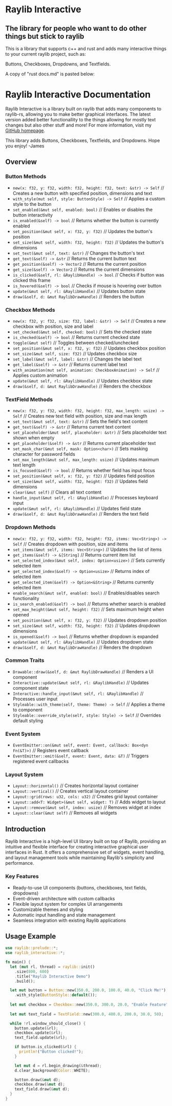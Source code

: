 # Raylib Interactive
## The library for people who want to do other things but stick to raylib

This is a library that supports c++ and rust and adds many interactive things to your current raylib project, such as:

Buttons,
Checkboxes,
Dropdowns, and
Textfields.

A copy of "rust docs.md" is pasted below:

# Raylib Interactive Documentation

Raylib Interactive is a library built on raylib that adds many components to raylib-rs,
allowing you to make better graphical interfaces. The latest version added better
functionallity to the things allowing for mostly text changes but also other stuff and
more! For more information, visit my [GitHub homepage](https://github.com/OrtheSnowJames/rayinteract).

This library adds Buttons, Checkboxes, Textfields, and Dropdowns.
Hope you enjoy! -James

## Overview
### Button Methods
- `new(x: f32, y: f32, width: f32, height: f32, text: &str) -> Self` // Creates a new button with specified position, dimensions and text
- `with_style(mut self, style: ButtonStyle) -> Self` // Applies a custom style to the button
- `set_enabled(&mut self, enabled: bool)` // Enables or disables the button interactivity
- `is_enabled(&self) -> bool` // Returns whether the button is currently enabled
- `set_position(&mut self, x: f32, y: f32)` // Updates the button's position
- `set_size(&mut self, width: f32, height: f32)` // Updates the button's dimensions
- `set_text(&mut self, text: &str)` // Changes the button's text
- `get_text(&self) -> &str` // Returns the current button text
- `get_position(&self) -> Vector2` // Returns the current position
- `get_size(&self) -> Vector2` // Returns the current dimensions
- `is_clicked(&self, rl: &RaylibHandle) -> bool` // Checks if button was clicked this frame
- `is_hovered(&self) -> bool` // Checks if mouse is hovering over button
- `update(&mut self, rl: &RaylibHandle)` // Updates button state
- `draw(&self, d: &mut RaylibDrawHandle)` // Renders the button

### Checkbox Methods
- `new(x: f32, y: f32, size: f32, label: &str) -> Self` // Creates a new checkbox with position, size and label
- `set_checked(&mut self, checked: bool)` // Sets the checked state
- `is_checked(&self) -> bool` // Returns current checked state
- `toggle(&mut self)` // Toggles between checked/unchecked
- `set_position(&mut self, x: f32, y: f32)` // Updates checkbox position
- `set_size(&mut self, size: f32)` // Updates checkbox size
- `set_label(&mut self, label: &str)` // Changes the label text
- `get_label(&self) -> &str` // Returns current label text
- `with_animation(mut self, animation: CheckboxAnimation) -> Self` // Applies custom animation
- `update(&mut self, rl: &RaylibHandle)` // Updates checkbox state
- `draw(&self, d: &mut RaylibDrawHandle)` // Renders the checkbox

### TextField Methods
- `new(x: f32, y: f32, width: f32, height: f32, max_length: usize) -> Self` // Creates new text field with position, size and max length
- `set_text(&mut self, text: &str)` // Sets the field's text content
- `get_text(&self) -> &str` // Returns current text content
- `set_placeholder(&mut self, placeholder: &str)` // Sets placeholder text shown when empty
- `get_placeholder(&self) -> &str` // Returns current placeholder text
- `set_mask_char(&mut self, mask: Option<char>)` // Sets masking character for password fields
- `set_max_length(&mut self, max_length: usize)` // Updates maximum text length
- `is_focused(&self) -> bool` // Returns whether field has input focus
- `set_position(&mut self, x: f32, y: f32)` // Updates field position
- `set_size(&mut self, width: f32, height: f32)` // Updates field dimensions
- `clear(&mut self)` // Clears all text content
- `handle_input(&mut self, rl: &RaylibHandle)` // Processes keyboard input
- `update(&mut self, rl: &RaylibHandle)` // Updates field state
- `draw(&self, d: &mut RaylibDrawHandle)` // Renders the text field

### Dropdown Methods
- `new(x: f32, y: f32, width: f32, height: f32, items: Vec<String>) -> Self` // Creates dropdown with position, size and items
- `set_items(&mut self, items: Vec<String>)` // Updates the list of items
- `get_items(&self) -> &[String]` // Returns current item list
- `set_selected_index(&mut self, index: Option<usize>)` // Sets currently selected item
- `get_selected_index(&self) -> Option<usize>` // Returns index of selected item
- `get_selected_item(&self) -> Option<&String>` // Returns currently selected item
- `enable_search(&mut self, enabled: bool)` // Enables/disables search functionality
- `is_search_enabled(&self) -> bool` // Returns whether search is enabled
- `set_max_height(&mut self, height: f32)` // Sets maximum height when opened
- `set_position(&mut self, x: f32, y: f32)` // Updates dropdown position
- `set_size(&mut self, width: f32, height: f32)` // Updates dropdown dimensions
- `is_opened(&self) -> bool` // Returns whether dropdown is expanded
- `update(&mut self, rl: &RaylibHandle)` // Updates dropdown state
- `draw(&self, d: &mut RaylibDrawHandle)` // Renders the dropdown

### Common Traits
- `Drawable::draw(&self, d: &mut RaylibDrawHandle)` // Renders a UI component
- `Interactive::update(&mut self, rl: &RaylibHandle)` // Updates component state
- `Interactive::handle_input(&mut self, rl: &RaylibHandle)` // Processes user input
- `Styleable::with_theme(self, theme: Theme) -> Self` // Applies a theme to component
- `Styleable::override_style(self, style: Style) -> Self` // Overrides default styling

### Event System
- `EventEmitter::on(&mut self, event: Event, callback: Box<dyn Fn(&T)>)` // Registers event callback
- `EventEmitter::emit(&self, event: Event, data: &T)` // Triggers registered event callbacks

### Layout System
- `Layout::horizontal()` // Creates horizontal layout container
- `Layout::vertical()` // Creates vertical layout container
- `Layout::grid(rows: u32, cols: u32)` // Creates grid layout container
- `Layout::add<T: Widget>(&mut self, widget: T)` // Adds widget to layout
- `Layout::remove(&mut self, index: usize)` // Removes widget at index
- `Layout::clear(&mut self)` // Removes all widgets
## Introduction
Raylib Interactive is a high-level UI library built on top of Raylib, providing an intuitive and flexible interface for creating interactive graphical user interfaces in Rust. It offers a comprehensive set of widgets, event handling, and layout management tools while maintaining Raylib's simplicity and performance.

### Key Features
- Ready-to-use UI components (buttons, checkboxes, text fields, dropdowns)
- Event-driven architecture with custom callbacks
- Flexible layout system for complex UI arrangements
- Customizable themes and styling
- Automatic input handling and state management
- Seamless integration with existing Raylib applications

## Usage Example
```rust
use raylib::prelude::*;
use raylib_interactive::*;

fn main() {
  let (mut rl, thread) = raylib::init()
    .size(800, 600)
    .title("Raylib Interactive Demo")
    .build();

  let mut button = Button::new(350.0, 200.0, 100.0, 40.0, "Click Me!")
    .with_style(ButtonStyle::default());
  
  let mut checkbox = Checkbox::new(350.0, 300.0, 20.0, "Enable Feature");
  
  let mut text_field = TextField::new(300.0, 400.0, 200.0, 30.0, 50);

  while !rl.window_should_close() {
    button.update(&rl);
    checkbox.update(&rl);
    text_field.update(&rl);

    if button.is_clicked(&rl) {
      println!("Button clicked!");
    }

    let mut d = rl.begin_drawing(&thread);
    d.clear_background(Color::WHITE);

    button.draw(&mut d);
    checkbox.draw(&mut d);
    text_field.draw(&mut d);
  }
}
```